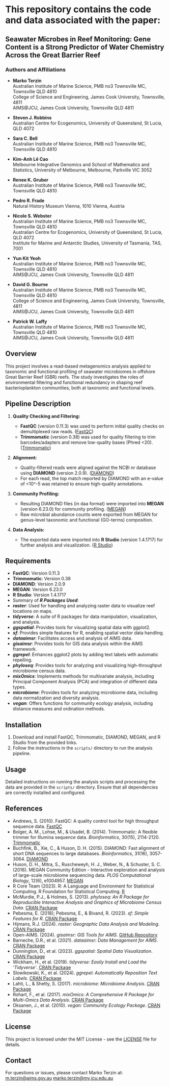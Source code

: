 # This repository contains the code and data associated with the paper:
## Seawater Microbes in Reef Monitoring: Gene Content is a Strong Predictor of Water Chemistry Across the Great Barrier Reef

### Authors and Affiliations

- **Marko Terzin**  
  Australian Institute of Marine Science, PMB no3 Townsville MC, Townsville QLD 4810  
  College of Science and Engineering, James Cook University, Townsville, 4811  
  AIMS@JCU, James Cook University, Townsville QLD 4811

- **Steven J. Robbins**  
  Australian Centre for Ecogenomics, University of Queensland, St Lucia, QLD 4072

- **Sara C. Bell**  
  Australian Institute of Marine Science, PMB no3 Townsville MC, Townsville QLD 4810

- **Kim-Anh Lê Cao**  
  Melbourne Integrative Genomics and School of Mathematics and Statistics, University of Melbourne, Melbourne, Parkville VIC 3052

- **Renee K. Gruber**  
  Australian Institute of Marine Science, PMB no3 Townsville MC, Townsville QLD 4810

- **Pedro R. Frade**  
  Natural History Museum Vienna, 1010 Vienna, Austria

- **Nicole S. Webster**  
  Australian Institute of Marine Science, PMB no3 Townsville MC, Townsville QLD 4810  
  Australian Centre for Ecogenomics, University of Queensland, St Lucia, QLD 4072  
  Institute for Marine and Antarctic Studies, University of Tasmania, TAS, 7001

- **Yun Kit Yeoh**  
  Australian Institute of Marine Science, PMB no3 Townsville MC, Townsville QLD 4810  
  AIMS@JCU, James Cook University, Townsville QLD 4811

- **David G. Bourne**  
  Australian Institute of Marine Science, PMB no3 Townsville MC, Townsville QLD 4810  
  College of Science and Engineering, James Cook University, Townsville, 4811  
  AIMS@JCU, James Cook University, Townsville QLD 4811

- **Patrick W. Laffy**  
  Australian Institute of Marine Science, PMB no3 Townsville MC, Townsville QLD 4810  
  AIMS@JCU, James Cook University, Townsville QLD 4811


## Overview

This project involves a read-based metagenomics analysis applied to taxonomic and functional profiling of seawater microbiomes in offshore Great Barrier Reef (GBR) reefs. The study investigates the roles of environmental filtering and functional redundancy in shaping reef bacterioplankton communities, both at taxonomic and functional levels.

## Pipeline Description

1. **Quality Checking and Filtering:**
   - **FastQC** (version 0.11.3) was used to perform initial quality checks on demultiplexed raw reads. ([FastQC](https://www.bioinformatics.babraham.ac.uk/projects/fastqc/))
   - **Trimmomatic** (version 0.38) was used for quality filtering to trim barcodes/adapters and remove low-quality bases (Phred <20). ([Trimmomatic](http://www.usadellab.org/cms/?page=trimmomatic))

2. **Alignment:**
   - Quality-filtered reads were aligned against the NCBI nr database using **DIAMOND** (version 2.0.9). ([DIAMOND](https://github.com/bbuchfink/diamond))
   - For each read, the top match reported by DIAMOND with an e-value of <10^-5 was retained to ensure high-quality annotations.

3. **Community Profiling:**
   - Resulting DIAMOND files (in daa format) were imported into **MEGAN** (version 6.23.0) for community profiling. ([MEGAN](http://www.megasoftware.net/))
   - Raw microbial abundance counts were exported from MEGAN for genus-level taxonomic and functional (GO-terms) composition.

4. **Data Analysis:**
   - The exported data were imported into **R Studio** (version 1.4.1717) for further analysis and visualization. ([R Studio](https://posit.co/download/rstudio-desktop/#download))

## Requirements

- **FastQC**: Version 0.11.3
- **Trimmomatic**: Version 0.38
- **DIAMOND**: Version 2.0.9
- **MEGAN**: Version 6.23.0
- **R Studio**: Version 1.4.1717
- Summary of ***R Packages Used***:
- ***raster***: Used for handling and analyzing raster data to visualize reef locations on maps.
- ***tidyverse***: A suite of R packages for data manipulation, visualization, and analysis.
- ***ggspatial***: Provides tools for visualizing spatial data with ggplot2.
- ***sf***: Provides simple features for R, enabling spatial vector data handling.
- ***dataaimsr***: Facilitates access and analysis of AIMS data.
- ***gisaimsr***: Provides tools for GIS data analysis within the AIMS framework.
- ***ggrepel***: Enhances ggplot2 plots by adding text labels with automatic repelling.
- ***phyloseq***: Provides tools for analyzing and visualizing high-throughput microbiome census data.
- ***mixOmics***: Implements methods for multivariate analysis, including Principal Component Analysis (PCA) and integration of different data types.
- ***microbiome***: Provides tools for analyzing microbiome data, including data normalization and diversity analysis.
- ***vegan***: Offers functions for community ecology analysis, including distance measures and ordination methods.

## Installation

1. Download and install FastQC, Trimmomatic, DIAMOND, MEGAN, and R Studio from the provided links.
2. Follow the instructions in the `scripts/` directory to run the analysis pipeline.

## Usage

Detailed instructions on running the analysis scripts and processing the data are provided in the `scripts/` directory. Ensure that all dependencies are correctly installed and configured.

## References

- Andrews, S. (2010). FastQC: A quality control tool for high throughput sequence data. [FastQC](https://www.bioinformatics.babraham.ac.uk/projects/fastqc/)
- Bolger, A. M., Lohse, M., & Usadel, B. (2014). Trimmomatic: A flexible trimmer for Illumina sequence data. *Bioinformatics*, 30(15), 2114-2120. [Trimmomatic](http://www.usadellab.org/cms/?page=trimmomatic)
- Buchfink, B., Xie, C., & Huson, D. H. (2015). DIAMOND: Fast alignment of short DNA sequences to large databases. *Bioinformatics*, 31(16), 3057-3064. [DIAMOND](https://github.com/bbuchfink/diamond)
- Huson, D. H., Mitra, S., Ruscheweyh, H. J., Weber, N., & Schuster, S. C. (2016). MEGAN Community Edition - Interactive exploration and analysis of large-scale microbiome sequencing data. *PLOS Computational Biology*, 12(6), e1004957. [MEGAN](http://www.megasoftware.net/)
- R Core Team (2023). R: A Language and Environment for Statistical Computing. R Foundation for Statistical Computing. [R](https://www.r-project.org/)
- McMurdie, P.J., & Holmes, S. (2013). *phyloseq: An R Package for Reproducible Interactive Analysis and Graphics of Microbiome Census Data*. [CRAN Package](https://cran.r-project.org/package=phyloseq)
- Pebesma, E. (2018); Pebesma, E., & Bivand, R. (2023). *sf: Simple Features for R*. [CRAN Package](https://cran.r-project.org/package=sf)
- Hijmans, R.J. (2024). *raster: Geographic Data Analysis and Modeling*. [CRAN Package](https://cran.r-project.org/package=raster)
- Open-AIMS. (2024). *gisaimsr: GIS Tools for AIMS*. [GitHub Repository](https://github.com/open-AIMS/gisaimsr)
- Barneche, D.R., et al. (2021). *dataaimsr: Data Management for AIMS*. [CRAN Package](https://cran.r-project.org/package=dataaimsr)
- Dunnington, D., et al. (2023). *ggspatial: Spatial Data Visualization*. [CRAN Package](https://cran.r-project.org/package=ggspatial)
- Wickham, H., et al. (2019). *tidyverse: Easily Install and Load the 'Tidyverse'*. [CRAN Package](https://cran.r-project.org/package=tidyverse)
- Slowikowski, K., et al. (2024). *ggrepel: Automatically Reposition Text Labels*. [CRAN Package](https://cran.r-project.org/package=ggrepel)
- Lahti, L., & Shetty, S. (2017). *microbiome: Microbiome Analysis*. [CRAN Package](https://cran.r-project.org/package=microbiome)
- Rohart, F., et al. (2017). *mixOmics: A Comprehensive R Package for Multi-Omics Data Analysis*. [CRAN Package](https://cran.r-project.org/package=mixOmics)
- Oksanen, J., et al. (2010). *vegan: Community Ecology Package*. [CRAN Package](https://cran.r-project.org/package=vegan)

## License

This project is licensed under the MIT License - see the [LICENSE](LICENSE) file for details.

## Contact

For questions or issues, please contact Marko Terzin at:
m.terzin@aims.gov.au
marko.terzin@my.jcu.edu.au

